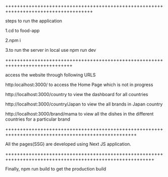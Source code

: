 
++++++++++++++++++++++++++++++++++++++++++++++++++++++++++++++++++++++++++++++++++++


steps to run the application

1.cd to food-app

2.npm i

3.to run the server in local
 use npm run dev


+++++++++++++++++++++++++++++++++++++++++++++++++++++++++++++++++++++++++++++

access the website through following URLS

 http:localhost:3000/ to access the Home Page which is not in progress

http://localhost:3000/country to view the dashboard for all countries 

http://localhost:3000/country/Japan to view the all brands in Japan country

http://localhost:3000/brand/mama to view  all the dishes in the different countries for a particular brand


+++++++++++++++++++++++++++++++++++++++++++++++++++++++++++++++++++++++++++++++++++++++++++++++++++

All the pages(SSG) are developed using Next JS application.


+++++++++++++++++++++++++++++++++++++++++++++++++++++++++++++++++++++++++++++++++++++++++++++++++++++++++

Finally, 
npm run build to get the production build


